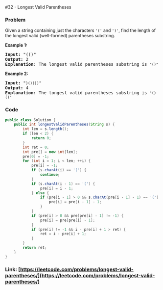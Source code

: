 #32 - Longest Valid Parentheses

### Problem
<p>Given a string containing just the characters <code>&#39;(&#39;</code> and <code>&#39;)&#39;</code>, find the length of the longest valid (well-formed) parentheses substring.</p>

<p><strong>Example 1:</strong></p>

<pre>
<strong>Input:</strong> &quot;(()&quot;
<strong>Output:</strong> 2
<strong>Explanation:</strong> The longest valid parentheses substring is <code>&quot;()&quot;</code>
</pre>

<p><strong>Example 2:</strong></p>

<pre>
<strong>Input:</strong> &quot;<code>)()())</code>&quot;
<strong>Output:</strong> 4
<strong>Explanation:</strong> The longest valid parentheses substring is <code>&quot;()()&quot;</code>
</pre>


### Code
```java
public class Solution {
    public int longestValidParentheses(String s) {
        int len = s.length();
        if (len < 2) {
            return 0;
        }
        int ret = 0;
        int pre[] = new int[len];
        pre[0] = -1;
        for (int i = 1; i < len; ++i) {
            pre[i] = -1;
            if (s.charAt(i) == '(') {
                continue;
            }
            if (s.charAt(i - 1) == '(') {
                pre[i] = i - 1;
            } else {
                if (pre[i - 1] > 0 && s.charAt(pre[i - 1] - 1) == '(') {
                    pre[i] = pre[i - 1] - 1;
                }
            }
            if (pre[i] > 0 && pre[pre[i] - 1] != -1) {
                pre[i] = pre[pre[i] - 1];
            }
            if (pre[i] != -1 && i - pre[i] + 1 > ret) {
                ret = i - pre[i] + 1;
            }
        }
        return ret;
    }
}
```
### Link: [https://leetcode.com/problems/longest-valid-parentheses/](https://leetcode.com/problems/longest-valid-parentheses/)
